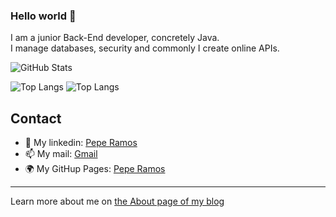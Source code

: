 ### Hello world 👋

I am a junior Back-End developer, concretely Java. <br>
I manage databases, security and commonly I create online APIs.


![GitHub Stats](https://github-readme-stats.vercel.app/api?username=jramma&count_private=true&show_icons=true)

![Top Langs](https://github-readme-stats.vercel.app/api/top-langs?username=jramma&layout=compact)
![Top Langs](https://github-readme-stats.vercel.app/api/top-langs?username=jramma&layout=compact)

## Contact

- 💼 My linkedin: [Pepe Ramos](https://www.linkedin.com/in/peperamos090922/)
- 📫 My mail: <a href="mailto:jrmasip97@gmail.com">Gmail</a>
- 🌍 My GitHup Pages: [Pepe Ramos](https://jramma.github.io/)
---

Learn more about me on [the About page of my blog](https://peperamos.cat/)
